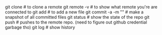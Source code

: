 git clone <repo name>   # to clone a remote
git remote -v           # to show what remote you're are connected to
git add <file>          # to add a new file
git commit -a -m "<message>"  # make a snapshot of all committed files
git status              # show the state of the repo
git push                # pushes to the remote repo. (need to figure out github credential garbage tho)
git log                 # show history

